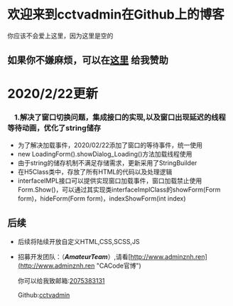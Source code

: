 # 欢迎来到cctvadmin在Github上的博客  
  
  
  
  
你应该不会爱上这里，因为这里是空的
  
  
  
如果你不嫌麻烦，可以在[**这里**](weixin.png) 给我赞助  
  -----------------------------------------------------  
  # 2020/2/22更新
### &nbsp;&nbsp;&nbsp;&nbsp;1.解决了窗口切换问题，集成接口的实现,以及窗口出现延迟的线程等待动画，优化了string储存
* 为了解决加载事件，2020/02/22添加了窗口的等待事件，统一使用  
* new LoadingForm().showDialog_Loading()方法加载线程使用  
* 由于string的储存机制不满足存储需求，更新采用了StringBuilder  
* 在H5Class类中，存放了所有HTML的代码以及处理逻辑
* interfaceIMPL接口可以提供实现窗口加载事件，窗口加载禁止使用Form.Show()，可以通过其实现类interfaceImplClass的showForm(Form form)，hideForm(Form form)，indexShowForm(int index)  
## 后续
* 后续将陆续开放自定义HTML,CSS,SCSS,JS
* 招募开发团队：（<strong>*AmateurTeam*</strong>）,请看[http://www.adminznh.ren](http://www.adminznh.ren "CACode官博")
  
  你可以给我致邮箱:[2075383131](https://qm.qq.com/cgi-bin/qm/qr?k=xcu0uvyYc_Rsp0zk4ZYqvKl4XyppGEyV)
  
  Github:[cctvadmin](https://github.com/cctvadmin/)
